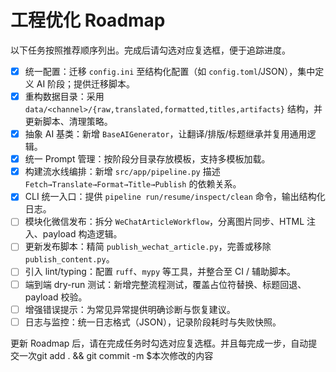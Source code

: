 # 工程优化 Roadmap

以下任务按照推荐顺序列出。完成后请勾选对应复选框，便于追踪进度。

- [x] 统一配置：迁移 `config.ini` 至结构化配置（如 `config.toml`/JSON），集中定义 AI 阶段；提供迁移脚本。
- [x] 重构数据目录：采用 `data/<channel>/{raw,translated,formatted,titles,artifacts}` 结构，并更新脚本、清理策略。
- [x] 抽象 AI 基类：新增 `BaseAIGenerator`，让翻译/排版/标题继承并复用通用逻辑。
- [x] 统一 Prompt 管理：按阶段分目录存放模板，支持多模板加载。
- [x] 构建流水线编排：新增 `src/app/pipeline.py` 描述 `Fetch→Translate→Format→Title→Publish` 的依赖关系。
- [x] CLI 统一入口：提供 `pipeline run/resume/inspect/clean` 命令，输出结构化日志。
- [ ] 模块化微信发布：拆分 `WeChatArticleWorkflow`，分离图片同步、HTML 注入、payload 构造逻辑。
- [ ] 更新发布脚本：精简 `publish_wechat_article.py`，完善或移除 `publish_content.py`。
- [ ] 引入 lint/typing：配置 `ruff`、`mypy` 等工具，并整合至 CI / 辅助脚本。
- [ ] 端到端 dry-run 测试：新增完整流程测试，覆盖占位符替换、标题回退、payload 校验。
- [ ] 增强错误提示：为常见异常提供明确诊断与恢复建议。
- [ ] 日志与监控：统一日志格式（JSON），记录阶段耗时与失败快照。

更新 Roadmap 后，请在完成任务时勾选对应复选框。并且每完成一步，自动提交一次git add . && git commit -m $本次修改的内容

